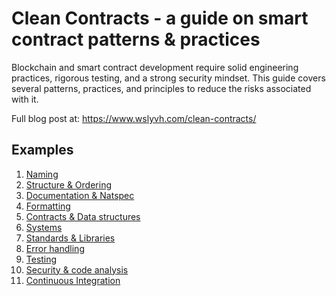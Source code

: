 # Clean Contracts - a guide on smart contract patterns & practices

Blockchain and smart contract development require solid engineering practices, rigorous testing, and a strong security mindset. This guide covers several patterns, practices, and principles to reduce the risks associated with it.

Full blog post at: https://www.wslyvh.com/clean-contracts/

## Examples 

1. [Naming](./1-naming/README.md) 
1. [Structure & Ordering](./2-structure/README.md)
1. [Documentation & Natspec](./3-documentation/README.md)
1. [Formatting](./4-formatting/README.md)
1. [Contracts & Data structures](./5-contracts/README.md)
1. [Systems](./6-systems/README.md)
1. [Standards & Libraries](./7-standards/README.md)
1. [Error handling](./8-error/README.md)
1. [Testing](./9-testing/README.md)
1. [Security & code analysis](./10-analysis/README.md)
1. [Continuous Integration](./11-integration/README.md)
